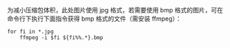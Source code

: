 为减小压缩包体积，此处图片使用 jpg 格式，若需要使用 bmp 格式的图片，可在命令行下执行下面指令获得 bmp 格式的文件（需安装 ffmpeg）：

```shell
for fi in *.jpg
	ffmpeg -i $fi ${fi%%.*}.bmp
```

